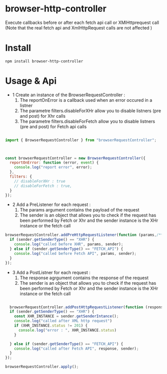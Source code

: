 # browser-http-controller
Execute callbacks before or after each fetch api call  or XMlHttprequest call
(Note that the real fetch api and XmlHttpRequest calls are not affected ) 
# Install
```
npm install browser-http-controller
```

# Usage & Api
- 1 Create an instance of the BrowserRequestController : 
  1. The reportOnError is a callback used when an error occured in a listner 
  2. The parametre filters.disableForXHr allow you to disable listners (pre and post)  for Xhr calls
  3. The parametre filters.disableForFetch allow you to disable listners (pre and post)  for Fetch api calls
 
   

```javascript

import { BrowserRequestController } from "browserRequestController";

 

const browserRequestController = new BrowserRequestController({
  reportOnError: function (error, event) {
    console.log("report error", error);
  },
  filters: {
    // disableForXHr : true
    // disableForFetch : true, 
  }
});


```
- 2 Add a PreListener for each request :
  1. The params argument contains the payload of the request
  2. The sender is an object that allows you to check if the request has been performed by Fetch or Xhr and the sender instance is the XHr instance or the fetch call 

```javascript
browserRequestController.addPreHttpRequestListener(function (params,/**@type {Sender}  */ sender) {
  if (sender.getSenderType() == "XHR") {
    console.log("called before XHR", params, sender);
  } else if (sender.getSenderType() == "FETCH_API") {
    console.log("called before Fetch API", params, sender);
  }
});

  ```
- 3 Add a PostListner for each request :
  1. The response agrgument contains the response of the request
  2.  The sender is an object that allows you to check if the request has been performed by Fetch or Xhr and the sender instance is the XHr instance or the fetch call 
  
```javascript

  browserRequestController.addPostHttpRequestListener(function (response, /**@type {Sender}  */ sender) {
  if (sender.getSenderType() == "XHR") {
    const XHR_INSTANCE = sender.getSenderIntance();
    console.log("called after XML http request")
    if (XHR_INSTANCE.status != 201) {
      console.log("error : ", XHR_INSTANCE.status)
    }

  } else if (sender.getSenderType() == "FETCH_API") {
    console.log("called after Fetch API", response, sender);
  }
});

browserRequestController.apply();
  
  ```
